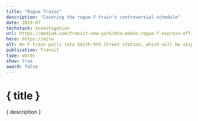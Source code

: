 ```yaml
---
title: "Rogue Trains"
description: "Covering the rogue F train's controversial schedule"
date: 2019-07
techstack: Investigation
url: https://medium.com/transit-new-york/mta-makes-rogue-f-express-official-871c948952f8
hero: https://miro
alt: An F train pulls into Smith-9th Street station, which will be skipped during the train’s express route
publication: Transit
type: words
show: true
award: false
---
```


# { title }

{ description }
